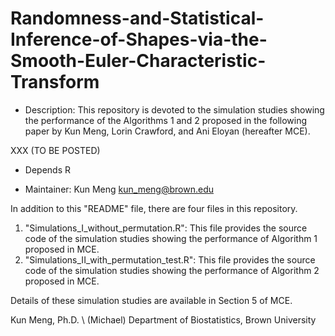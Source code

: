 # Randomness-and-Statistical-Inference-of-Shapes-via-the-Smooth-Euler-Characteristic-Transform

* Description: This repository is devoted to the simulation studies showing the performance of the Algorithms 1 and 2 proposed in the following paper by Kun Meng, Lorin Crawford, and Ani Eloyan (hereafter MCE).

XXX (TO BE POSTED)

* Depends R 

* Maintainer: Kun Meng <kun_meng@brown.edu> 

In addition to this "README" file, there are four files in this repository.

1. "Simulations_I_without_permutation.R": This file provides the source code of the simulation studies showing the performance of Algorithm 1 proposed in MCE. 
2. "Simulations_II_with_permutation_test.R": This file provides the source code of the simulation studies showing the performance of Algorithm 2 proposed in MCE. 

Details of these simulation studies are available in Section 5 of MCE. 


Kun Meng, Ph.D. \\
(Michael)
Department of Biostatistics, 
Brown University
